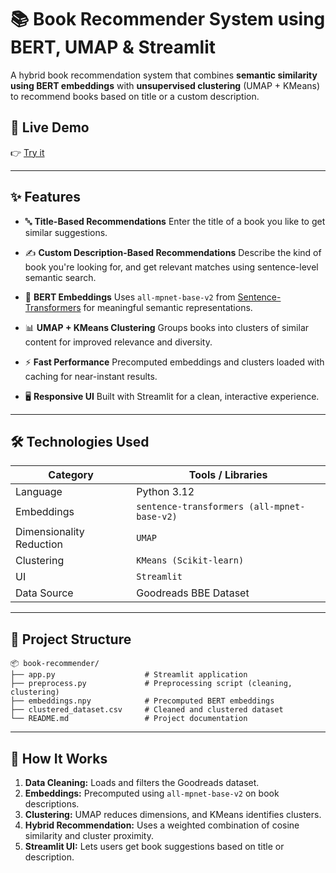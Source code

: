 # 📚 Book Recommender System using BERT, UMAP & Streamlit

A hybrid book recommendation system that combines **semantic similarity using BERT embeddings** with **unsupervised clustering** (UMAP + KMeans) to recommend books based on title or a custom description.

## 🚀 Live Demo

👉 [Try it](https://bookrecommender-abc.streamlit.app)

---

## ✨ Features

* 🔤 **Title-Based Recommendations**
  Enter the title of a book you like to get similar suggestions.

* ✍️ **Custom Description-Based Recommendations**
  Describe the kind of book you're looking for, and get relevant matches using sentence-level semantic search.

* 🤖 **BERT Embeddings**
  Uses `all-mpnet-base-v2` from [Sentence-Transformers](https://www.sbert.net/) for meaningful semantic representations.

* 📊 **UMAP + KMeans Clustering**
  Groups books into clusters of similar content for improved relevance and diversity.

* ⚡ **Fast Performance**
  Precomputed embeddings and clusters loaded with caching for near-instant results.

* 🖥️ **Responsive UI**
  Built with Streamlit for a clean, interactive experience.

---

## 🛠️ Technologies Used

| Category                 | Tools / Libraries                           |
| ------------------------ | ------------------------------------------- |
| Language                 | Python 3.12                                 |
| Embeddings               | `sentence-transformers (all-mpnet-base-v2)` |
| Dimensionality Reduction | `UMAP`                                      |
| Clustering               | `KMeans (Scikit-learn)`                     |
| UI                       | `Streamlit`                                 |
| Data Source              | Goodreads BBE Dataset                       |

---

## 📂 Project Structure

```
📦 book-recommender/
├── app.py                    # Streamlit application
├── preprocess.py             # Preprocessing script (cleaning, clustering)
├── embeddings.npy            # Precomputed BERT embeddings
├── clustered_dataset.csv     # Cleaned and clustered dataset
└── README.md                 # Project documentation
```

---

## 🧠 How It Works

1. **Data Cleaning:** Loads and filters the Goodreads dataset.
2. **Embeddings:** Precomputed using `all-mpnet-base-v2` on book descriptions.
3. **Clustering:** UMAP reduces dimensions, and KMeans identifies clusters.
4. **Hybrid Recommendation:** Uses a weighted combination of cosine similarity and cluster proximity.
5. **Streamlit UI:** Lets users get book suggestions based on title or description.

